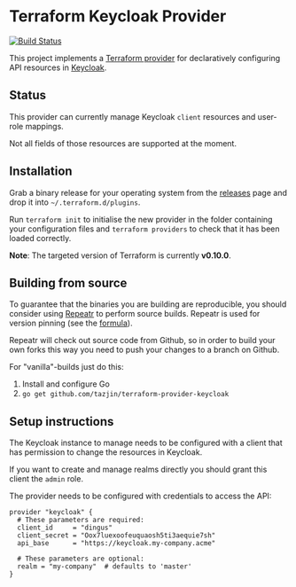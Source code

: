 Terraform Keycloak Provider
===========================

[![Build Status](https://travis-ci.org/tazjin/terraform-provider-keycloak.svg?branch=master)](https://travis-ci.org/tazjin/terraform-provider-keycloak)

This project implements a [Terraform provider][] for declaratively configuring
API resources in [Keycloak][].

## Status

This provider can currently manage Keycloak `client` resources and user-role mappings.

Not all fields of those resources are supported at the moment.

## Installation

Grab a binary release for your operating system from the [releases][] page and drop it into
`~/.terraform.d/plugins`.

Run `terraform init` to initialise the new provider in the folder containing your configuration
files and `terraform providers` to check that it has been loaded correctly.

**Note**: The targeted version of Terraform is currently **v0.10.0**.

## Building from source

To guarantee that the binaries you are building are reproducible, you should consider using
[Repeatr][] to perform source builds. Repeatr is used for version pinning (see the [formula][]).

Repeatr will check out source code from Github, so in order to build your own forks this way
you need to push your changes to a branch on Github.

For "vanilla"-builds just do this:

1. Install and configure Go
2. `go get github.com/tazjin/terraform-provider-keycloak`

## Setup instructions

The Keycloak instance to manage needs to be configured with a client that has
permission to change the resources in Keycloak.

If you want to create and manage realms directly you should grant this client
the `admin` role.

The provider needs to be configured with credentials to access the API:

```
provider "keycloak" {
  # These parameters are required:
  client_id     = "dingus"
  client_secret = "Oox7luexoofeuquaosh5ti3aequie7sh"
  api_base      = "https://keycloak.my-company.acme"
  
  # These parameters are optional:
  realm = "my-company"  # defaults to 'master'
}
```
[Terraform provider]: https://www.terraform.io/docs/plugins/provider.html
[Keycloak]: http://www.keycloak.org/
[configure]: https://www.terraform.io/docs/plugins/basics.html#installing-a-plugin
[releases]: https://github.com/tazjin/terraform-provider-keycloak/releases
[Repeatr]: http://repeatr.io/
[formula]: terraform-provider-keycloak.frm
